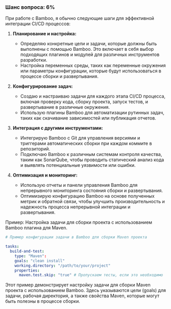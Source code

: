 ### Шанс вопроса: 6%

При работе с Bamboo, я обычно следующие шаги для эффективной интеграции CI/CD процессов:

1. **Планирование и настройка:**
   - Определяю конкретные цели и задачи, которые должны быть выполнены с помощью Bamboo. Это включает в себя выбор подходящих плагинов и модулей для различных инструментов разработки.
   - Настройка переменных среды, таких как переменные окружения или параметры конфигурации, которые будут использоваться в процессе сборки и развертывания.

2. **Конфигурирование задач:**
   - Создаю и настраиваю задачи для каждого этапа CI/CD процесса, включая проверку кода, сборку проекта, запуск тестов, и развертывание в различные окружения.
   - Использую плагины Bamboo для автоматизации рутинных задач, таких как скачивание зависимостей или публикация отчетов.

3. **Интеграция с другими инструментами:**
   - Интегрирую Bamboo с Git для управления версиями и триггерами автоматических сборки при каждом коммите в репозиторий.
   - Подключаю Bamboo к различным системам контроля качества, таким как SonarQube, чтобы проводить статический анализ кода и выявлять потенциальные уязвимости или ошибки.

4. **Оптимизация и мониторинг:**
   - Использую отчеты и панели управления Bamboo для непрерывного мониторинга состояния сборки и развертывания.
   - Оптимизирую конфигурацию Bamboo на основе полученных метрик и обратной связи, чтобы улучшить производительность и надежность процесса непрерывной интеграции и развертывания.

Пример: Настройка задачи для сборки проекта с использованием Bamboo плагина для Maven.

```yaml
# Пример конфигурации задачи в Bamboo для сборки Maven проекта

tasks:
  build-and-test:
    type: "Maven":
    goals: "clean install"
    working.directory: "/path/to/your/project"
    properties:
      maven.test.skip: "true" # Пропускаем тесты, если это необходимо
```

Этот пример демонстрирует настройку задачи для сборки Maven проекта с использованием Bamboo. Здесь указываются цели (goals) для задачи, рабочая директория, а также свойства Maven, которые могут быть полезны в процессе сборки.